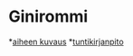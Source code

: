 # Ginirommi

  *[aiheen kuvaus](/dokumentointi/aiheenKuvausJaRakenne.md)
  *[tuntikirjanpito](/dokumentointi/tutnikirjanpito.md)
